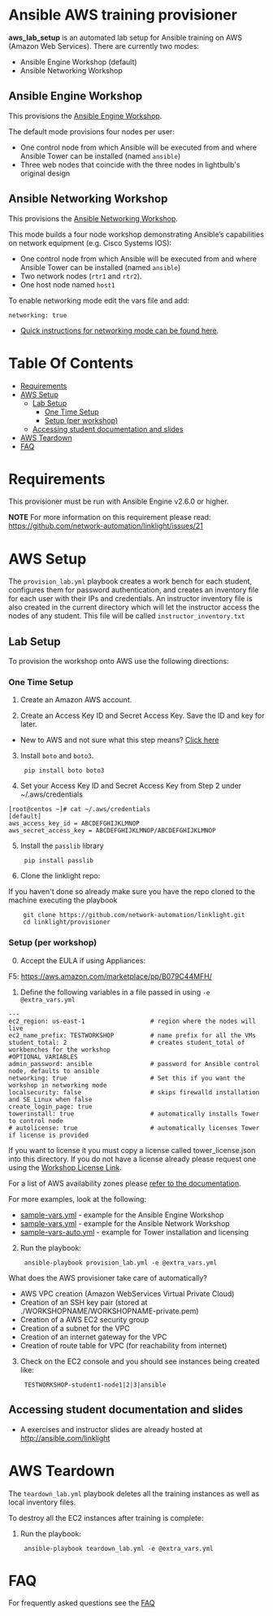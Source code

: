 # Ansible AWS training provisioner
**aws_lab_setup** is an automated lab setup for Ansible training on AWS (Amazon Web Services).  There are currently two modes:
 - Ansible Engine Workshop (default)
 - Ansible Networking Workshop

## Ansible Engine Workshop
This provisions the [Ansible Engine Workshop](../exercises/ansible_engine).

The default mode provisions four nodes per user:
* One control node from which Ansible will be executed from and where Ansible Tower can be installed (named `ansible`)
* Three web nodes that coincide with the three nodes in lightbulb's original design

## Ansible Networking Workshop
This provisions the [Ansible Networking Workshop](../exercises/networking).  

This mode builds a four node workshop demonstrating Ansible’s capabilities on network equipment (e.g. Cisco Systems IOS):
* One control node from which Ansible will be executed from and where Ansible Tower can be installed (named `ansible`)
* Two network nodes (`rtr1` and `rtr2`).
* One host node named `host1`

To enable networking mode edit the vars file and add:

```
networking: true
```

- [Quick instructions for networking mode can be found here](../docs/network_quick_instructions.md).

# Table Of Contents
- [Requirements](#requirements)
- [AWS Setup](#aws-setup)
  - [Lab Setup](#lab-setup)
    - [One Time Setup](#one-time-setup)
    - [Setup (per workshop)](#setup-per-workshop)
  - [Accessing student documentation and slides](#Accessing-student-documentation-and-slides)
- [AWS Teardown](#aws-teardown)
- [FAQ](../docs/faq.md)

# Requirements

This provisioner  must be run with Ansible Engine v2.6.0 or higher.

**NOTE** For more information on this requirement please read: https://github.com/network-automation/linklight/issues/21

# AWS Setup

The `provision_lab.yml` playbook creates a work bench for each student, configures them for password authentication, and creates an inventory file for each user with their IPs and credentials. An instructor inventory file is also created in the current directory which will let the instructor access the nodes of any student.  This file will be called `instructor_inventory.txt`

## Lab Setup

To provision the workshop onto AWS use the following directions:

### One Time Setup

1. Create an Amazon AWS account.

2. Create an Access Key ID and Secret Access Key.  Save the ID and key for later.

  - New to AWS and not sure what this step means?  [Click here](../docs/aws-directions/AWSHELP.md)

3. Install `boto` and `boto3`.

        pip install boto boto3

4. Set your Access Key ID and Secret Access Key from Step 2 under ~/.aws/credentials

```
[root@centos ~]# cat ~/.aws/credentials
[default]
aws_access_key_id = ABCDEFGHIJKLMNOP
aws_secret_access_key = ABCDEFGHIJKLMNOP/ABCDEFGHIJKLMNOP
```

5. Install the `passlib` library

        pip install passlib

6. Clone the linklight repo:

If you haven't done so already make sure you have the repo cloned to the machine executing the playbook

        git clone https://github.com/network-automation/linklight.git
        cd linklight/provisioner

### Setup (per workshop)

0. Accept the EULA if using Appliances:

  F5: https://aws.amazon.com/marketplace/pp/B079C44MFH/

1. Define the following variables in a file passed in using `-e @extra_vars.yml`

```
---
ec2_region: us-east-1                  # region where the nodes will live
ec2_name_prefix: TESTWORKSHOP          # name prefix for all the VMs
student_total: 2                       # creates student_total of workbenches for the workshop
#OPTIONAL VARIABLES
admin_password: ansible                # password for Ansible control node, defaults to ansible
networking: true                       # Set this if you want the workshop in networking mode
localsecurity: false                   # skips firewalld installation and SE Linux when false
create_login_page: true
towerinstall: true                     # automatically installs Tower to control node
# autolicense: true                    # automatically licenses Tower if license is provided
```

If you want to license it you must copy a license called tower_license.json into this directory.  If you do not have a license already please request one using the [Workshop License Link](https://www.ansible.com/workshop-license).

For a list of AWS availability zones please [refer to the documentation](https://docs.aws.amazon.com/AmazonRDS/latest/UserGuide/Concepts.RegionsAndAvailabilityZones.html).


For more examples, look at the following:
- [sample-vars.yml](sample-vars.yml) - example for the Ansible Engine Workshop
- [sample-vars.yml](sample-vars-networking.yml) - example for the Ansible Network Workshop
- [sample-vars-auto.yml](sample-vars-auto.yml) - example for Tower installation and licensing

2. Run the playbook:

        ansible-playbook provision_lab.yml -e @extra_vars.yml

What does the AWS provisioner take care of automatically?
- AWS VPC creation (Amazon WebServices Virtual Private Cloud)
- Creation of an SSH key pair (stored at ./WORKSHOPNAME/WORKSHOPNAME-private.pem)
- Creation of a AWS EC2 security group
- Creation of a subnet for the VPC
- Creation of an internet gateway for the VPC
- Creation of route table for VPC (for reachability from internet)

3. Check on the EC2 console and you should see instances being created like:

        TESTWORKSHOP-student1-node1|2|3|ansible

## Accessing student documentation and slides

  * A exercises and instructor slides are already hosted at http://ansible.com/linklight

# AWS Teardown

The `teardown_lab.yml` playbook deletes all the training instances as well as local inventory files.

To destroy all the EC2 instances after training is complete:

1. Run the playbook:

        ansible-playbook teardown_lab.yml -e @extra_vars.yml

# FAQ
For frequently asked questions see the [FAQ](../docs/faq.md)
